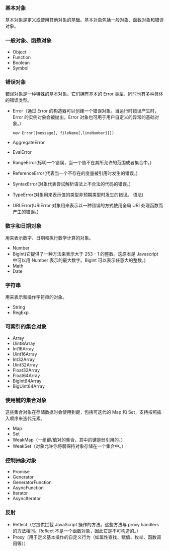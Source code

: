 ### 基本对象

基本对象是定义或使用其他对象的基础。基本对象包括一般对象、函数对象和错误对象。

### 一般对象、函数对象

- Object
- Function
- Boolean
- Symbol

### 错误对象

错误对象是一种特殊的基本对象。它们拥有基本的 Error 类型，同时也有多种具体的错误类型。

- Error（通过 Error 的构造器可以创建一个错误对象。当运行时错误产生时，Error 的实例对象会被抛出。Error 对象也可用于用户自定义的异常的基础对象。）
  ```
  new Error([message[, fileName[,lineNumber]]])
  ```
- AggregateError
- EvalError
- RangeError(标明一个错误，当一个值不在其所允许的范围或者集合中。)
- ReferenceError(代表当一个不存在的变量被引用时发生的错误。)
- SyntaxError(对象代表尝试解析语法上不合法的代码的错误。)
- TypeError(对象用来表示值的类型非预期类型时发生的错误。
  语法)

- URLError(URIError 对象用来表示以一种错误的方式使用全局 URI 处理函数而产生的错误。)

### 数字和日期对象

用来表示数字、日期和执行数学计算的对象。

- Number
- BigInt(它提供了一种方法来表示大于 253 - 1 的整数。这原本是 Javascript 中可以用 Number 表示的最大数字。BigInt 可以表示任意大的整数。)
- Math
- Date

### 字符串

用来表示和操作字符串的对象。

- String
- RegExp

### 可索引的集合对象
- Array
- Uint8Array
- Int16Array
- Uint16Array
- Int32Array
- Uint32Array
- Float32Array
- Float64Array
- BigInt64Array
- BigUint64Array

### 使用键的集合对象

这些集合对象在存储数据时会使用到键，包括可迭代的 Map 和 Set，支持按照插入顺序来迭代元素。

- Map
- Set
- WeakMap（一组键/值对的集合，其中的键是弱引用的。）
- WeakSet（对象允许你将弱保持对象存储在一个集合中。）

### 控制抽象对象

- Promise
- Generator
- GeneratorFunction
- AsyncFunction
- Iterator
- AsyncIterator

### 反射

- Reflect（它提供拦截 JavaScript 操作的方法。这些方法与 proxy handlers 的方法相同。Reflect 不是一个函数对象，因此它是不可构造的。）
- Proxy（用于定义基本操作的自定义行为（如属性查找、赋值、枚举、函数调用等））
